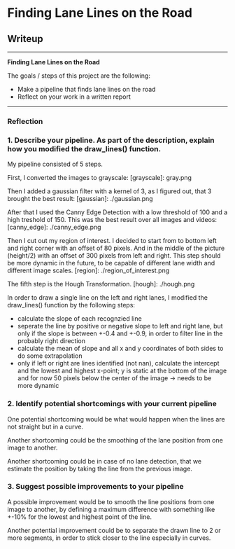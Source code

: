 # **Finding Lane Lines on the Road** 

## Writeup 

---

**Finding Lane Lines on the Road**

The goals / steps of this project are the following:
* Make a pipeline that finds lane lines on the road
* Reflect on your work in a written report

---

### Reflection

### 1. Describe your pipeline. As part of the description, explain how you modified the draw_lines() function.

My pipeline consisted of 5 steps. 

First, I converted the images to grayscale:
[grayscale]: gray.png

Then I added a gaussian filter with a kernel of 3, as I figured out, that 3 brought the best result:
[gaussian]: ./gaussian.png

After that I used the Canny Edge Detection with a low threshold of 100 and a high treshold of 150. This was the best result over all images and videos:
[canny_edge]: ./canny_edge.png

Then I cut out my region of interest. I decided to start from to bottom left and right corner with an offset of 80 pixels. And in the middle of the picture (height/2) with an offset of 300 pixels from left and right. This step should be more dynamic in the future, to be capable of different lane width and different image scales. 
[region]: ./region_of_interest.png

The fifth step is the Hough Transformation.
[hough]: ./hough.png

In order to draw a single line on the left and right lanes, I modified the draw_lines() function by the following steps:
* calculate the slope of each recognzied line
* seperate the line by positive or negative slope to left and right lane, but only if the slope is between +-0.4 and +-0.9, in order to filter line in the probably right direction
* calculate the mean of slope and all x and y coordinates of both sides to do some extrapolation
* only if left or right are lines identified (not nan), calculate the intercept and the lowest and highest x-point; y is static at the bottom of the image and for now 50 pixels below the center of the image -> needs to be more dynamic


### 2. Identify potential shortcomings with your current pipeline


One potential shortcoming would be what would happen when the lines are not straight but in a curve.

Another shortcoming could be the smoothing of the lane position from one image to another.

Another shortcoming could be in case of no lane detection, that we estimate the position by taking the line from the previous image.


### 3. Suggest possible improvements to your pipeline

A possible improvement would be to smooth the line positions from one image to another, by defining a maximum difference with something like +-10% for the lowest and highest point of the line.

Another potential improvement could be to separate the drawn line to 2 or more segments, in order to stick closer to the line especially in curves.
